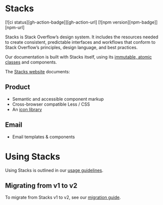 # Stacks

[![ci status][gh-action-badge]][gh-action-url] [![npm version][npm-badge]][npm-url]

Stacks is Stack Overflow’s design system. It includes the resources needed to create consistent, predictable interfaces and workflows that conform to Stack Overflow’s principles, design language, and best practices.

Our documentation is built with Stacks itself, using its [immutable, atomic classes](http://johnpolacek.com/rethinking/) and components.

The [Stacks website](https://stackoverflow.design/) documents:

## Product
- Semantic and accessible component markup
- Cross-browser compatible Less / CSS
- An [icon library](https://github.com/StackExchange/Stacks-Icons)

## Email
- Email templates & components

# Using Stacks
Using Stacks is outlined in our [usage guidelines](https://stackoverflow.design/product/develop/using-stacks).

## Migrating from v1 to v2

To migrate from Stacks v1 to v2, see our [migration guide](/MIGRATION_GUIDE.md).